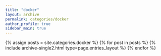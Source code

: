 ```yaml
---
title: "docker"
layout: archive
permalink: categories/docker
author_profile: true
sidebar_main: true
---
```



{% assign posts = site.categories.docker %}
    {% for post in posts %} {% include archive-single2.html type=page.entries_layout %} 
{% endfor %}